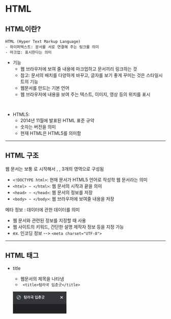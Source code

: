 # HTML

## HTML이란?
    HTML (Hyper Text Markup Language)
    - 하이퍼텍스트: 문서를 서로 연결해 주는 링크를 의미
    - 마크업: 표시한다는 의미

- 기능
    + 웹 브라우저에 보여 줄 내용에 마크업하고 문서끼리 링크하는 것
    + 참고: 문서의 배치를 다양하게 바꾸고, 글자를 보기 좋게 꾸미는 것은 스타일시트의 기능
    + 웹문서를 만드는 기본 언어
    + 웹 브라우저에 내용을 보여 주는 텍스트, 이미지, 영상 등의 위치를 표시

<br>
      
- HTML5:
    + 2014년 11월에 발표된 HTML 표준 규약
    + 숫자는 버전을 의미
    + 현재 HTML은 HTML5를 의미함
    
---

## HTML 구조

웹 문서는 보통 <!DOCTYPE html>로 시작해서 <html>, <head>, <body> 3개의 영역으로 구성됨

- ```<!DOCTYPE html>```: 현재 문서가 HTML5 언어로 작성학 웹 문서라는 의미
- ```<html> ~ </html>```: 웹 문서의 시작과 끝을 의미
- ```<head> ~ </head>```: 웹 문서의 정보를 저장
- ```<body> ~ </body>```: 웹 브라우저에 보여줄 내용을 저장

메타 정보 <meta>: 데이터에 관한 데이터를 의미
- 웹 문서와 관련된 정보를 지정할 때 사용
- 웹 사이트의 키워드, 간단한 설명 제작자 정보 등을 지정 가능
-  ex. 인코딩 정보 --> ```<meta charset="UTF-8">```



---

## HTML 태그
- title
    + 웹문서의 제목을 나타냄
    + ``` <title>탐라국 입춘굿</title>```
    
    ![title](../img/title_tag.png)

